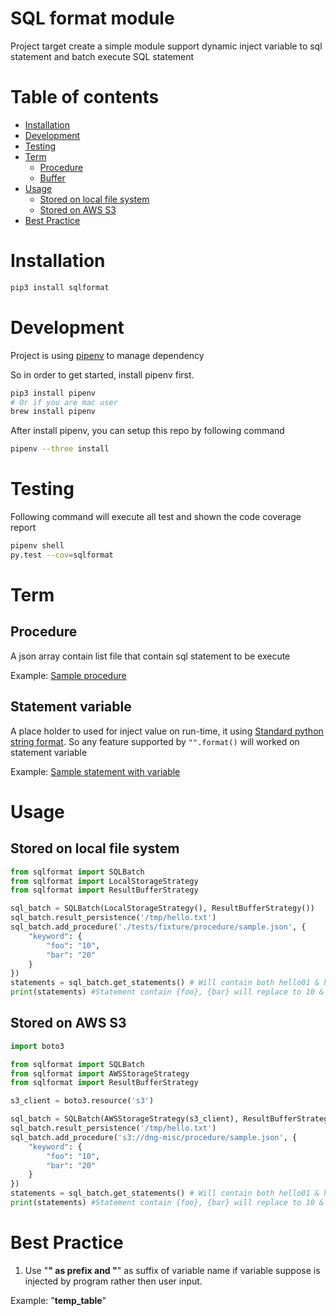 SQL format module
=================

Project target create a simple module support 
dynamic inject variable to sql statement and
batch execute SQL statement

Table of contents
=================
  * [Installation](#installation)
  * [Development](#development)
  * [Testing](#testing)
  * [Term](#term)
    * [Procedure](#procedure)
    * [Buffer](#buffer)
  * [Usage](#usage)
    * [Stored on local file system](#stored-on-local-file-system)
    * [Stored on AWS S3](#stored-on-aws-s3)
  * [Best Practice](#best-practice)

Installation
============
```bash
pip3 install sqlformat
```

Development
===========
Project is using [pipenv](https://github.com/kennethreitz/pipenv) to manage dependency

So in order to get started, install pipenv first.
```bash
pip3 install pipenv
# Or if you are mac user
brew install pipenv
``` 

After install pipenv, you can setup this repo by following command
```bash
pipenv --three install
```

Testing
=======
Following command will execute all test and shown the code coverage report
```bash
pipenv shell
py.test --cov=sqlformat
```

Term
====
Procedure
---------
A json array contain list file that contain sql statement to be execute

Example: [Sample procedure](tests/fixture/procedure/sample.json)

Statement variable
------
A place holder to used for inject value on run-time, it using [Standard python string format](https://docs.python.org/3.6/library/string.html#format-specification-mini-language). 
So any feature supported by `"".format()` will worked on statement variable

Example: [Sample statement with variable](tests/fixture/sql/hello01.sql)

Usage
=====
Stored on local file system
-------------------------------------
```python
from sqlformat import SQLBatch
from sqlformat import LocalStorageStrategy
from sqlformat import ResultBufferStrategy

sql_batch = SQLBatch(LocalStorageStrategy(), ResultBufferStrategy())
sql_batch.result_persistence('/tmp/hello.txt')
sql_batch.add_procedure('./tests/fixture/procedure/sample.json', {
    "keyword": {
        "foo": "10",
        "bar": "20"
    }
})
statements = sql_batch.get_statements() # Will contain both hello01 & hello02.sql
print(statements) #Statement contain {foo}, {bar} will replace to 10 & 20
```

Stored on AWS S3
--------------------------
```python
import boto3

from sqlformat import SQLBatch
from sqlformat import AWSStorageStrategy
from sqlformat import ResultBufferStrategy

s3_client = boto3.resource('s3')

sql_batch = SQLBatch(AWSStorageStrategy(s3_client), ResultBufferStrategy())
sql_batch.result_persistence('/tmp/hello.txt')
sql_batch.add_procedure('s3://dng-misc/procedure/sample.json', {
    "keyword": {
        "foo": "10",
        "bar": "20"
    }
})
statements = sql_batch.get_statements() # Will contain both hello01 & hello02.sql
print(statements) #Statement contain {foo}, {bar} will replace to 10 & 20
```

Best Practice
=============

1. Use "__" as prefix and "__" as suffix of variable name if variable suppose is injected by 
program rather then user input. 

Example: "__temp_table__"